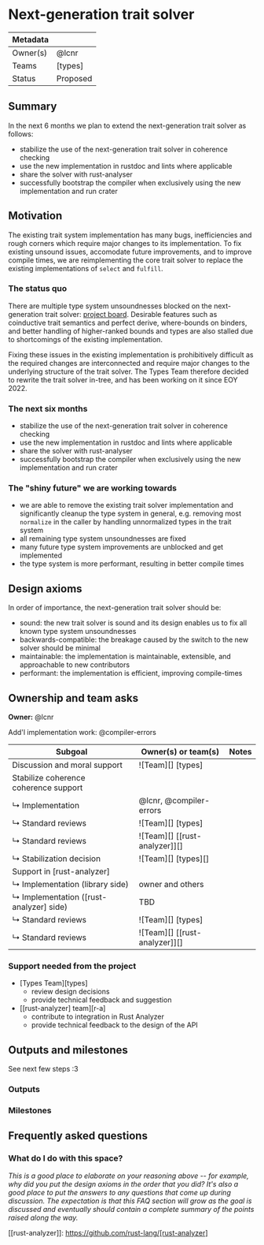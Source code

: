 # Next-generation trait solver

| Metadata |          |
| -------- | -------- |
| Owner(s) | @lcnr   |
| Teams    | [types]  |
| Status   | Proposed |

## Summary

In the next 6 months we plan to extend the next-generation trait solver as follows:

- stabilize the use of the next-generation trait solver in coherence checking
- use the new implementation in rustdoc and lints where applicable 
- share the solver with rust-analyser
- successfully bootstrap the compiler when exclusively using the new implementation and run crater

## Motivation

The existing trait system implementation has many bugs, inefficiencies and rough corners which require major changes to its implementation. To fix existing unsound issues, accomodate future improvements, and to improve compile times, we are reimplementing the core trait solver to replace the existing implementations of `select` and `fulfill`.

### The status quo

There are multiple type system unsoundnesses blocked on the next-generation trait solver: [project board][unsoundnesses]. Desirable features such as coinductive trait semantics and perfect derive, where-bounds on binders, and better handling of higher-ranked bounds and types are also stalled due to shortcomings of the existing implementation.

Fixing these issues in the existing implementation is prohibitively difficult as the required changes are interconnected and require major changes to the underlying structure of the trait solver. The Types Team therefore decided to rewrite the trait solver in-tree, and has been working on it since EOY 2022.

### The next six months

- stabilize the use of the next-generation trait solver in coherence checking
- use the new implementation in rustdoc and lints where applicable 
- share the solver with rust-analyser
- successfully bootstrap the compiler when exclusively using the new implementation and run crater

### The "shiny future" we are working towards

- we are able to remove the existing trait solver implementation and significantly cleanup the type system in general, e.g. removing most `normalize` in the caller by handling unnormalized types in the trait system
- all remaining type system unsoundnesses are fixed
- many future type system improvements are unblocked and get implemented
- the type system is more performant, resulting in better compile times

## Design axioms

In order of importance, the next-generation trait solver should be:
- sound: the new trait solver is sound and its design enables us to fix all known type system unsoundnesses
- backwards-compatible: the breakage caused by the switch to the new solver should be minimal
- maintainable: the implementation is maintainable, extensible, and approachable to new contributors 
- performant: the implementation is efficient, improving compile-times 

[da]: ../about/design_axioms.md

## Ownership and team asks

**Owner:** @lcnr

Add'l implementation work: @compiler-errors

| Subgoal                               | Owner(s) or team(s)         | Notes |
| ------------------------------------- | --------------------------- | ----- |
| Discussion and moral support          | ![Team][] [types]           |       |
| Stabilize coherence coherence support |                             |       |
| ↳ Implementation                      | @lcnr, @compiler-errors   |       |
| ↳ Standard reviews                    | ![Team][] [types]           |       |
| ↳ Standard reviews                    | ![Team][] [[rust-analyzer]][] |       |
| ↳ Stabilization decision              | ![Team][] [types][]         |       |
| Support in [rust-analyzer]              |                             |       |
| ↳ Implementation (library side)       | owner and others            |       |
| ↳ Implementation ([rust-analyzer] side) | TBD                         |       |
| ↳ Standard reviews                    | ![Team][] [types]           |       |
| ↳ Standard reviews                    | ![Team][] [[rust-analyzer]][] |       |

### Support needed from the project

* [Types Team][types]
    * review design decisions
    * provide technical feedback and suggestion
* [[rust-analyzer] team][r-a]
    * contribute to integration in Rust Analyzer
    * provide technical feedback to the design of the API

## Outputs and milestones

See next few steps :3

### Outputs

### Milestones

## Frequently asked questions

### What do I do with this space?

*This is a good place to elaborate on your reasoning above -- for example, why did you put the design axioms in the order that you did? It's also a good place to put the answers to any questions that come up during discussion. The expectation is that this FAQ section will grow as the goal is discussed and eventually should contain a complete summary of the points raised along the way.*

[unsoundnesses]: https://github.com/orgs/rust-lang/projects/44
[[rust-analyzer]]: https://github.com/rust-lang/[rust-analyzer]